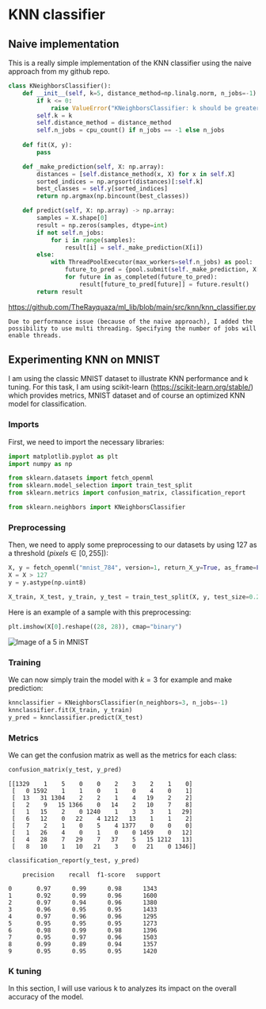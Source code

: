 # KNN classifier

## Naive implementation

This is a really simple implementation of the KNN classifier using the naive approach from my github repo.
```python
class KNeighborsClassifier():
    def __init__(self, k=5, distance_method=np.linalg.norm, n_jobs=-1):
        if k <= 0:
            raise ValueError("KNeighborsClassifier: k should be greater than 0")
        self.k = k
        self.distance_method = distance_method
        self.n_jobs = cpu_count() if n_jobs == -1 else n_jobs
    
    def fit(X, y):
        pass

    def _make_prediction(self, X: np.array):
        distances = [self.distance_method(x, X) for x in self.X]
        sorted_indices = np.argsort(distances)[:self.k]
        best_classes = self.y[sorted_indices]
        return np.argmax(np.bincount(best_classes))

    def predict(self, X: np.array) -> np.array:
        samples = X.shape[0]
        result = np.zeros(samples, dtype=int)
        if not self.n_jobs:
            for i in range(samples):
                result[i] = self._make_prediction(X[i])
        else:
            with ThreadPoolExecutor(max_workers=self.n_jobs) as pool:
                future_to_pred = {pool.submit(self._make_prediction, X[i]): i for i in range(samples)}
                for future in as_completed(future_to_pred):
                    result[future_to_pred[future]] = future.result()
        return result
```
https://github.com/TheRayquaza/ml_lib/blob/main/src/knn/knn_classifier.py

```{note}
Due to performance issue (because of the naive approach), I added the possibility to use multi threading. Specifying the number of jobs will enable threads.
```

## Experimenting KNN on MNIST

I am using the classic MNIST dataset to illustrate KNN performance and k tuning.
For this task, I am using scikit-learn (https://scikit-learn.org/stable/) which provides metrics, MNIST dataset and of course an optimized KNN model for classification.

### Imports

First, we need to import the necessary libraries:
```python
import matplotlib.pyplot as plt
import numpy as np

from sklearn.datasets import fetch_openml
from sklearn.model_selection import train_test_split
from sklearn.metrics import confusion_matrix, classification_report

from sklearn.neighbors import KNeighborsClassifier
```

### Preprocessing

Then, we need to apply some preprocessing to our datasets by using 127 as a threshold ($pixels \in [0, 255]$):
```python
X, y = fetch_openml("mnist_784", version=1, return_X_y=True, as_frame=False, parser="pandas")
X = X > 127
y = y.astype(np.uint8)

X_train, X_test, y_train, y_test = train_test_split(X, y, test_size=0.2, random_state=42)
```

Here is an example of a sample with this preprocessing:
```python
plt.imshow(X[0].reshape((28, 28)), cmap="binary")
```
![Image of a 5 in MNIST]("/images/machine_learning/knn/5_mnist.png")

### Training

We can now simply train the model with $k = 3$ for example and make prediction:
```python
knnclassifier = KNeighborsClassifier(n_neighbors=3, n_jobs=-1)
knnclassifier.fit(X_train, y_train)
y_pred = knnclassifier.predict(X_test)
```

### Metrics

We can get the confusion matrix as well as the metrics for each class:
```python
confusion_matrix(y_test, y_pred)
```
```
[[1329    1    5    0    0    2    3    2    1    0]
 [   0 1592    1    1    0    1    0    4    0    1]
 [  13   31 1304    2    2    1    4   19    2    2]
 [   2    9   15 1366    0   14    2   10    7    8]
 [   1   15    2    0 1240    1    3    3    1   29]
 [   6   12    0   22    4 1212   13    1    1    2]
 [   7    2    1    0    5    4 1377    0    0    0]
 [   1   26    4    0    1    0    0 1459    0   12]
 [   4   28    7   29    7   37    5   15 1212   13]
 [   8   10    1   10   21    3    0   21    0 1346]]
```

```python
classification_report(y_test, y_pred)
```
```
    precision    recall  f1-score   support

0       0.97      0.99      0.98      1343
1       0.92      0.99      0.96      1600
2       0.97      0.94      0.96      1380
3       0.96      0.95      0.95      1433
4       0.97      0.96      0.96      1295
5       0.95      0.95      0.95      1273
6       0.98      0.99      0.98      1396
7       0.95      0.97      0.96      1503
8       0.99      0.89      0.94      1357
9       0.95      0.95      0.95      1420
```

### K tuning

In this section, I will use various k to analyzes its impact on the overall accuracy of the model.

```python

```
